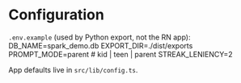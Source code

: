 # Configuration

`.env.example` (used by Python export, not the RN app):
DB_NAME=spark_demo.db
EXPORT_DIR=./dist/exports
PROMPT_MODE=parent   # kid | teen | parent
STREAK_LENIENCY=2

App defaults live in `src/lib/config.ts`.
